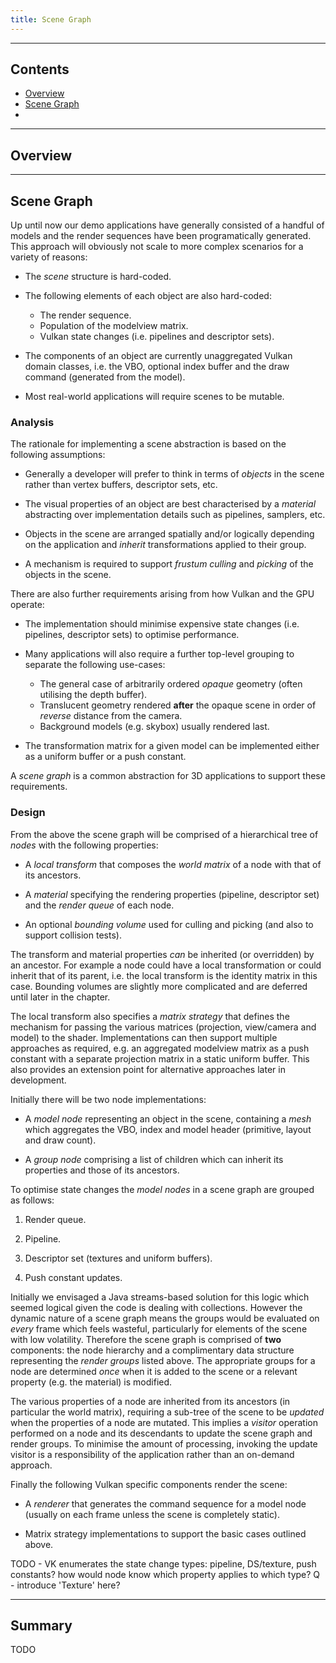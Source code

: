 ```yaml
---
title: Scene Graph
---
```


---

## Contents

- [Overview](#overview)
- [Scene Graph](#scene-graph)
- 

---

## Overview

---

## Scene Graph

Up until now our demo applications have generally consisted of a handful of models and the render sequences have been programatically generated.  This approach will obviously not scale to more complex scenarios for a variety of reasons:

* The _scene_ structure is hard-coded.

* The following elements of each object are also hard-coded:
    - The render sequence.
    - Population of the modelview matrix.
    - Vulkan state changes (i.e. pipelines and descriptor sets).

* The components of an object are currently unaggregated Vulkan domain classes, i.e. the VBO, optional index buffer and the draw command (generated from the model).

* Most real-world applications will require scenes to be mutable.

### Analysis

The rationale for implementing a scene abstraction is based on the following assumptions:

* Generally a developer will prefer to think in terms of _objects_ in the scene rather than vertex buffers, descriptor sets, etc.

* The visual properties of an object are best characterised by a _material_ abstracting over implementation details such as pipelines, samplers, etc.

* Objects in the scene are arranged spatially and/or logically depending on the application and _inherit_ transformations applied to their group.

* A mechanism is required to support _frustum culling_ and _picking_ of the objects in the scene.

There are also further requirements arising from how Vulkan and the GPU operate:

* The implementation should minimise expensive state changes (i.e. pipelines, descriptor sets) to optimise performance.

* Many applications will also require a further top-level grouping to separate the following use-cases:
    - The general case of arbitrarily ordered _opaque_ geometry (often utilising the depth buffer).
    - Translucent geometry rendered __after__ the opaque scene in order of _reverse_ distance from the camera.
    - Background models (e.g. skybox) usually rendered last.

* The transformation matrix for a given model can be implemented either as a uniform buffer or a push constant.

A _scene graph_ is a common abstraction for 3D applications to support these requirements.

### Design

From the above the scene graph will be comprised of a hierarchical tree of _nodes_ with the following properties:

* A _local transform_ that composes the _world matrix_ of a node with that of its ancestors.

* A _material_ specifying the rendering properties (pipeline, descriptor set) and the _render queue_ of each node.

* An optional _bounding volume_ used for culling and picking (and also to support collision tests).

The transform and material properties _can_ be inherited (or overridden) by an ancestor.  For example a node could have a local transformation or could inherit that of its parent, i.e. the local transform is the identity matrix in this case.  Bounding volumes are slightly more complicated and are deferred until later in the chapter.

The local transform also specifies a _matrix strategy_ that defines the mechanism for passing the various matrices (projection, view/camera and model) to the shader.  Implementations can then support multiple approaches as required, e.g. an aggregated modelview matrix as a push constant with a separate projection matrix in a static uniform buffer.  This also provides an extension point for alternative approaches later in development.

Initially there will be two node implementations:

* A _model node_ representing an object in the scene, containing a _mesh_ which aggregates the VBO, index and model header (primitive, layout and draw count).

* A _group node_ comprising a list of children which can inherit its properties and those of its ancestors.

To optimise state changes the _model nodes_ in a scene graph are grouped as follows:

1. Render queue.

2. Pipeline.

3. Descriptor set (textures and uniform buffers).

4. Push constant updates.

Initially we envisaged a Java streams-based solution for this logic which seemed logical given the code is dealing with collections.  However the dynamic nature of a scene graph means the groups would be evaluated on _every_ frame which feels wasteful, particularly for elements of the scene with low volatility.  Therefore the scene graph is comprised of __two__ components: the node hierarchy and a complimentary data structure representing the _render groups_ listed above.  The appropriate groups for a node are determined _once_ when it is added to the scene or a relevant property (e.g. the material) is modified.

The various properties of a node are inherited from its ancestors (in particular the world matrix), requiring a sub-tree of the scene to be _updated_ when the properties of a node are mutated.  This implies a _visitor_ operation performed on a node and its descendants to update the scene graph and render groups.  To minimise the amount of processing, invoking the update visitor is a responsibility of the application rather than an on-demand approach.

Finally the following Vulkan specific components render the scene:

* A _renderer_ that generates the command sequence for a model node (usually on each frame unless the scene is completely static).

* Matrix strategy implementations to support the basic cases outlined above.

TODO - VK enumerates the state change types: pipeline, DS/texture, push constants? how would node know which property applies to which type?
Q - introduce 'Texture' here?

---

## Summary

TODO
